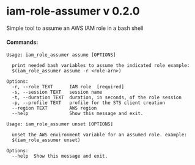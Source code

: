 # iam-role-assumer v 0.2.0
Simple tool to assume an AWS IAM role in a bash shell


#### Commands:

```
Usage: iam_role_assumer assume [OPTIONS]

  print needed bash variables to assume the indicated role example:
  $(iam_role_assumer assume -r <role-arn>)

Options:
  -r, --role TEXT      IAM role  [required]
  -s, --session TEXT   session name
  -t, --duration TEXT  duration, in seconds, of the role session
  -p, --profile TEXT   profile for the STS client creation
  --region TEXT        AWS region
  --help               Show this message and exit.
```


```
Usage: iam_role_assumer unset [OPTIONS]

  unset the AWS environment variable for an assumed role. example:
  $(iam_role_assumer unset)

Options:
  --help  Show this message and exit.
```
